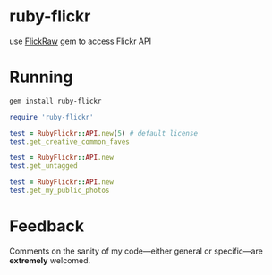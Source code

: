 ruby-flickr
===========

use [FlickRaw](http://hanklords.github.io/flickraw/) gem to access Flickr API

# Running

```bash
gem install ruby-flickr
```

```ruby
require 'ruby-flickr'

test = RubyFlickr::API.new(5) # default license
test.get_creative_common_faves

test = RubyFlickr::API.new
test.get_untagged

test = RubyFlickr::API.new
test.get_my_public_photos
```

# Feedback
Comments on the sanity of my code—either general or specific—are **extremely** welcomed.
